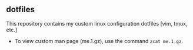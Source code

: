## dotfiles

This repository contains my custom linux configuration dotfiles [vim, tmux, etc.]

* To view custom man page (me.1.gz), use the command `zcat me.1.gz`.

